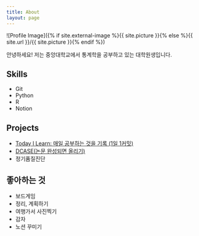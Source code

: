 ```yaml
---
title: About
layout: page
---
```

![Profile Image]({% if site.external-image %}{{ site.picture }}{% else %}{{ site.url }}/{{ site.picture }}{% endif %})

<p>안녕하세요!
저는 중앙대학교에서 통계학을 공부하고 있는 대학원생입니다.
</p>


<h2>Skills</h2>

<ul class="skill-list">
	<li>Git</li>
	<li>Python</li>
	<li>R</li>
	<li>Notion</li>

</ul>

<h2>Projects</h2>

<ul>
	<li><a href="https://github.com/Soyoung24/TIL">Today I Learn: 매일 공부하는 것을 기록 (1일 1커밋)</a></li>
	<li><a href="https://github.com/Soyoung24/">DCASE(논문 완성되면 올리기) </a></li>
	<li>정기품질진단</li>

</ul>


<h2>좋아하는 것</h2>

<ul>
	<li>보드게임</li>
	<li>정리, 계획하기</li>
	<li>여행가서 사진찍기</li>
	<li>감자</li>
	<li>노션 꾸미기</li>
</ul>
